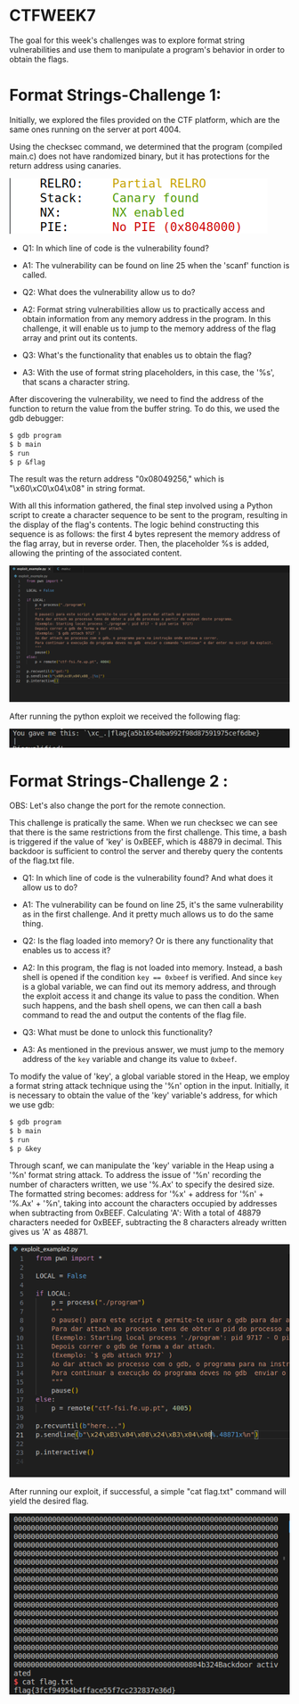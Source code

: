 
# CTFWEEK7
The goal for this week's challenges was to explore format string vulnerabilities and use them to manipulate a program's behavior in order to obtain the flags.

# Format Strings-Challenge 1:
Initially, we explored the files provided on the CTF platform, which are the same ones running on the server at port 4004.

Using the checksec command, we determined that the program (compiled main.c) does not have randomized binary, but it has protections for the return address using canaries.

![Fig1](./imgs/CTFWEEK7/checksec.png)

- Q1: In which line of code is the vulnerability found?

- A1: The vulnerability can be found on line 25 when the 'scanf' function is called.

- Q2: What does the vulnerability allow us to do?

- A2: Format string vulnerabilities allow us to practically access and obtain information from any memory address in the program. In this challenge, it will enable us to jump to the memory address of the flag array and print out its contents.

- Q3: What's the functionality that enables us to obtain the flag?

- A3: With the use of format string placeholders, in this case, the '%s', that scans a character string.

After discovering the vulnerability, we need to find the address of the function to return the value from the buffer string. To do this, we used the gdb debugger:

```
$ gdb program
$ b main
$ run
$ p &flag 
```


The result was the return address "0x08049256," which is "\x60\xC0\x04\x08" in string format.

With all this information gathered, the final step involved using a Python script to create a character sequence to be sent to the program, resulting in the display of the flag's contents. The logic behind constructing this sequence is as follows: the first 4 bytes represent the memory address of the flag array, but in reverse order. Then, the placeholder %s is added, allowing the printing of the associated content.

![Fig2](./imgs/CTFWEEK7/exploit71.png)

After running the python exploit we received the following flag:

![Fig3](./imgs/CTFWEEK7/flag1.jpeg)

# Format Strings-Challenge 2 : 

OBS: Let's also change the port for the remote connection.

This challenge is pratically the same. When we run checksec we can see that there is the same restrictions from the first challenge.
This time, a bash is triggered if the value of 'key' is 0xBEEF, which is 48879 in decimal. This backdoor is sufficient to control the server and thereby query the contents of the flag.txt file.

- Q1: In which line of code is the vulnerability found? And what does it allow us to do?
- A1: The vulnerability can be found on line 25, it's the same vulnerability as in the first challenge. And it pretty much allows us to do the same thing.

- Q2: Is the flag loaded into memory? Or is there any functionality that enables us to access it?
- A2: In this program, the flag is not loaded into memory. Instead, a bash shell is opened if the condition `key == 0xbeef` is verified. And since `key` is a global variable, we can find out its memory address, and through the exploit access it and change its value to pass the condition. When such happens, and the bash shell opens, we can then call a bash command to read the and output the contents of the flag file.

- Q3: What must be done to unlock this functionality?
- A3: As mentioned in the previous answer, we must jump to the memory address of the `key` variable and change its value to `0xbeef`.


To modify the value of 'key', a global variable stored in the Heap, we employ a format string attack technique using the '%n' option in the input. Initially, it is necessary to obtain the value of the 'key' variable's address, for which we use gdb:


```
$ gdb program
$ b main
$ run
$ p &key 
```

Through scanf, we can manipulate the 'key' variable in the Heap using a '%n' format string attack. To address the issue of '%n' recording the number of characters written, we use '%.Ax' to specify the desired size. The formatted string becomes: address for '%x' + address for '%n' + '%.Ax' + '%n', taking into account the characters occupied by addresses when subtracting from 0xBEEF. Calculating 'A': With a total of 48879 characters needed for 0xBEEF, subtracting the 8 characters already written gives us 'A' as 48871.


![Fig3](./imgs/CTFWEEK7/script72.png)


After running our exploit, if successful, a simple "cat flag.txt" command will yield the desired flag.



![Fig4](./imgs/CTFWEEK7/flag72.png)
